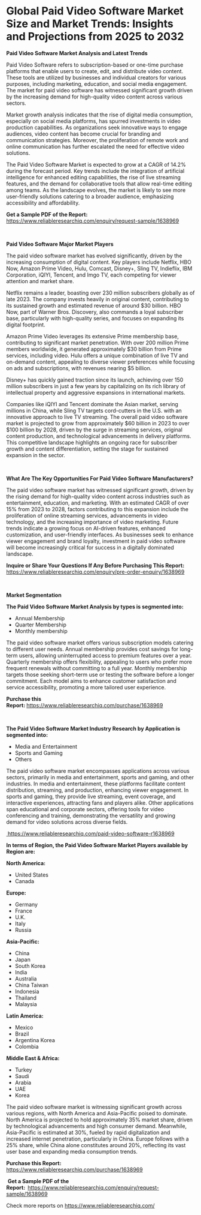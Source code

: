 <p><h1>Global Paid Video Software Market Size and Market Trends: Insights and Projections from 2025 to 2032</h1></p><p><strong>Paid Video Software Market Analysis and Latest Trends</strong></p>
<p><p>Paid Video Software refers to subscription-based or one-time purchase platforms that enable users to create, edit, and distribute video content. These tools are utilized by businesses and individual creators for various purposes, including marketing, education, and social media engagement. The market for paid video software has witnessed significant growth driven by the increasing demand for high-quality video content across various sectors. </p><p>Market growth analysis indicates that the rise of digital media consumption, especially on social media platforms, has spurred investments in video production capabilities. As organizations seek innovative ways to engage audiences, video content has become crucial for branding and communication strategies. Moreover, the proliferation of remote work and online communication has further escalated the need for effective video solutions.</p><p>The Paid Video Software Market is expected to grow at a CAGR of 14.2% during the forecast period. Key trends include the integration of artificial intelligence for enhanced editing capabilities, the rise of live streaming features, and the demand for collaborative tools that allow real-time editing among teams. As the landscape evolves, the market is likely to see more user-friendly solutions catering to a broader audience, emphasizing accessibility and affordability.</p></p>
<p><strong>Get a Sample PDF of the Report:&nbsp;</strong> <a href="https://www.reliableresearchiq.com/enquiry/request-sample/1638969?utm_campaign=2278&utm_medium=2&utm_source=Github&utm_content=ia&utm_term=11032025&utm_id=paid-video-software">https://www.reliableresearchiq.com/enquiry/request-sample/1638969</a></p>
<p>&nbsp;</p>
<p><strong>Paid Video Software Major Market Players</strong></p>
<p><p>The paid video software market has evolved significantly, driven by the increasing consumption of digital content. Key players include Netflix, HBO Now, Amazon Prime Video, Hulu, Comcast, Disney+, Sling TV, Indieflix, IBM Corporation, iQIYI, Tencent, and Imgo TV, each competing for viewer attention and market share.</p><p>Netflix remains a leader, boasting over 230 million subscribers globally as of late 2023. The company invests heavily in original content, contributing to its sustained growth and estimated revenue of around $30 billion. HBO Now, part of Warner Bros. Discovery, also commands a loyal subscriber base, particularly with high-quality series, and focuses on expanding its digital footprint.</p><p>Amazon Prime Video leverages its extensive Prime membership base, contributing to significant market penetration. With over 200 million Prime members worldwide, it generated approximately $30 billion from Prime services, including video. Hulu offers a unique combination of live TV and on-demand content, appealing to diverse viewer preferences while focusing on ads and subscriptions, with revenues nearing $5 billion.</p><p>Disney+ has quickly gained traction since its launch, achieving over 150 million subscribers in just a few years by capitalizing on its rich library of intellectual property and aggressive expansions in international markets.</p><p>Companies like iQIYI and Tencent dominate the Asian market, serving millions in China, while Sling TV targets cord-cutters in the U.S. with an innovative approach to live TV streaming. The overall paid video software market is projected to grow from approximately $60 billion in 2023 to over $100 billion by 2028, driven by the surge in streaming services, original content production, and technological advancements in delivery platforms. This competitive landscape highlights an ongoing race for subscriber growth and content differentiation, setting the stage for sustained expansion in the sector.</p></p>
<p>&nbsp;</p>
<p><strong>What Are The Key Opportunities For Paid Video Software Manufacturers?</strong></p>
<p><p>The paid video software market has witnessed significant growth, driven by the rising demand for high-quality video content across industries such as entertainment, education, and marketing. With an estimated CAGR of over 15% from 2023 to 2028, factors contributing to this expansion include the proliferation of online streaming services, advancements in video technology, and the increasing importance of video marketing. Future trends indicate a growing focus on AI-driven features, enhanced customization, and user-friendly interfaces. As businesses seek to enhance viewer engagement and brand loyalty, investment in paid video software will become increasingly critical for success in a digitally dominated landscape.</p></p>
<p><strong>Inquire or Share Your Questions If Any Before Purchasing This Report:</strong> <a href="https://www.reliableresearchiq.com/enquiry/pre-order-enquiry/1638969?utm_campaign=2278&utm_medium=2&utm_source=Github&utm_content=ia&utm_term=11032025&utm_id=paid-video-software">https://www.reliableresearchiq.com/enquiry/pre-order-enquiry/1638969</a></p>
<p>&nbsp;</p>
<p><strong>Market Segmentation</strong></p>
<p><strong>The Paid Video Software Market Analysis by types is segmented into:</strong></p>
<p><ul><li>Annual Membership</li><li>Quarter Membership</li><li>Monthly membership</li></ul></p>
<p><p>The paid video software market offers various subscription models catering to different user needs. Annual membership provides cost savings for long-term users, allowing uninterrupted access to premium features over a year. Quarterly membership offers flexibility, appealing to users who prefer more frequent renewals without committing to a full year. Monthly membership targets those seeking short-term use or testing the software before a longer commitment. Each model aims to enhance customer satisfaction and service accessibility, promoting a more tailored user experience.</p></p>
<p><strong>Purchase this Report:&nbsp;</strong><a href="https://www.reliableresearchiq.com/purchase/1638969?utm_campaign=2278&utm_medium=2&utm_source=Github&utm_content=ia&utm_term=11032025&utm_id=paid-video-software">https://www.reliableresearchiq.com/purchase/1638969</a></p>
<p>&nbsp;</p>
<p><strong>The Paid Video Software Market Industry Research by Application is segmented into:</strong></p>
<p><ul><li>Media and Entertainment</li><li>Sports and Gaming</li><li>Others</li></ul></p>
<p><p>The paid video software market encompasses applications across various sectors, primarily in media and entertainment, sports and gaming, and other industries. In media and entertainment, these platforms facilitate content distribution, streaming, and production, enhancing viewer engagement. In sports and gaming, they provide live streaming, event coverage, and interactive experiences, attracting fans and players alike. Other applications span educational and corporate sectors, offering tools for video conferencing and training, demonstrating the versatility and growing demand for video solutions across diverse fields.</p></p>
<p><a href="https://www.reliableresearchiq.com/paid-video-software-r1638969?utm_campaign=2278&utm_medium=2&utm_source=Github&utm_content=ia&utm_term=11032025&utm_id=paid-video-software">&nbsp;https://www.reliableresearchiq.com/paid-video-software-r1638969</a></p>
<p><strong>In terms of Region, the Paid Video Software Market Players available by Region are:</strong></p>
<p>
    <p> <strong> North America: </strong>
        <ul>
            <li>United States</li>
            <li>Canada</li>
        </ul>
        </p> 
    <p> <strong> Europe: </strong>
        <ul>
            <li>Germany</li>
            <li>France</li>
            <li>U.K.</li>
            <li>Italy</li>
            <li>Russia</li>
        </ul>
        </p> 
    <p> <strong> Asia-Pacific: </strong>
        <ul>
            <li>China</li>
            <li>Japan</li>
            <li>South Korea</li>
            <li>India</li>
            <li>Australia</li>
            <li>China Taiwan</li>
            <li>Indonesia</li>
            <li>Thailand</li>
            <li>Malaysia</li>
        </ul>
        </p> 
    <p> <strong> Latin America: </strong>
        <ul>
            <li>Mexico</li>
            <li>Brazil</li>
            <li>Argentina Korea</li>
            <li>Colombia</li>
        </ul>
        </p> 
    <p> <strong> Middle East & Africa: </strong>
        <ul>
            <li>Turkey</li>
            <li>Saudi</li>
            <li>Arabia</li>
            <li>UAE</li>
            <li>Korea</li>
        </ul>
    </p>
    </p>
<p><p>The paid video software market is witnessing significant growth across various regions, with North America and Asia-Pacific poised to dominate. North America is projected to hold approximately 35% market share, driven by technological advancements and high consumer demand. Meanwhile, Asia-Pacific is estimated at 30%, fueled by rapid digitalization and increased internet penetration, particularly in China. Europe follows with a 25% share, while China alone constitutes around 20%, reflecting its vast user base and expanding media consumption trends.</p></p>
<p><strong>Purchase this Report: </strong><a href="https://www.reliableresearchiq.com/purchase/1638969?utm_campaign=2278&utm_medium=2&utm_source=Github&utm_content=ia&utm_term=11032025&utm_id=paid-video-software">https://www.reliableresearchiq.com/purchase/1638969</a></p>
<p>&nbsp;<strong>Get a Sample PDF of the Report:&nbsp;&nbsp;</strong><a href="https://www.reliableresearchiq.com/enquiry/request-sample/1638969?utm_campaign=2278&utm_medium=2&utm_source=Github&utm_content=ia&utm_term=11032025&utm_id=paid-video-software">https://www.reliableresearchiq.com/enquiry/request-sample/1638969</a></p>
<p><strong></strong></p>
<p>Check more reports on <a href="https://www.reliableresearchiq.com/?utm_campaign=2278&utm_medium=2&utm_source=Github&utm_content=ia&utm_term=11032025&utm_id=paid-video-software">https://www.reliableresearchiq.com/</a></p>